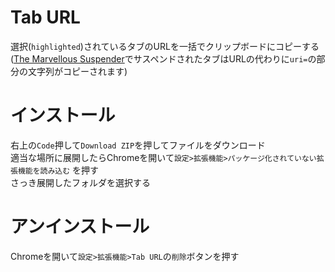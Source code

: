 # Tab URL
選択(`highlighted`)されているタブのURLを一括でクリップボードにコピーする  
([The Marvellous Suspender](https://chrome.google.com/webstore/detail/the-marvellous-suspender/noogafoofpebimajpfpamcfhoaifemoa "chrome ウェブストア")でサスペンドされたタブはURLの代わりに`uri=`の部分の文字列がコピーされます)  

# インストール
右上の`Code`押して`Download ZIP`を押してファイルをダウンロード  
適当な場所に展開したらChromeを開いて`設定>拡張機能>パッケージ化されていない拡張機能を読み込む`  を押す  
さっき展開したフォルダを選択する  

# アンインストール
Chromeを開いて`設定>拡張機能>Tab URL`の`削除`ボタンを押す

